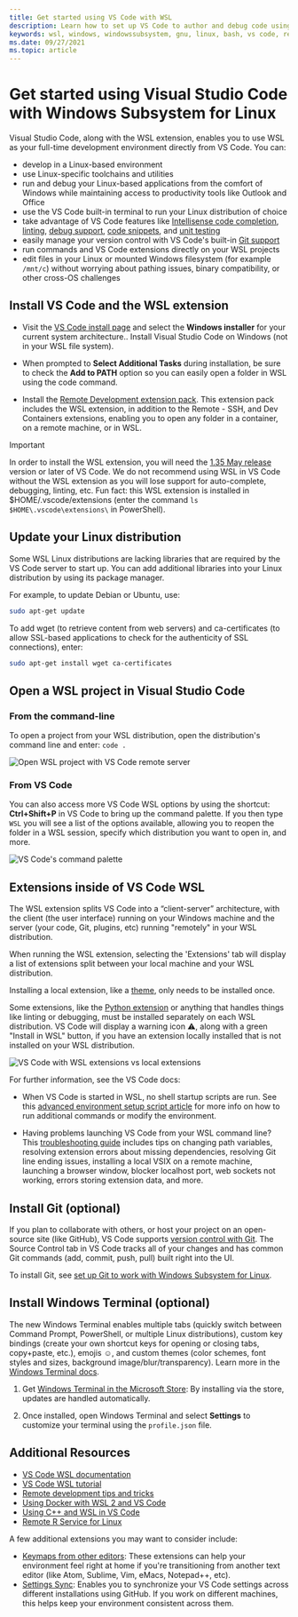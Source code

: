 ```yaml
---
title: Get started using VS Code with WSL
description: Learn how to set up VS Code to author and debug code using the Windows Subsystem for Linux.
keywords: wsl, windows, windowssubsystem, gnu, linux, bash, vs code, remote extension, debug, path, visual studio
ms.date: 09/27/2021
ms.topic: article
---
```


# Get started using Visual Studio Code with Windows Subsystem for Linux

Visual Studio Code, along with the WSL extension, enables you to use WSL as your full-time development environment directly from VS Code. You can:

* develop in a Linux-based environment
* use Linux-specific toolchains and utilities
* run and debug your Linux-based applications from the comfort of Windows while maintaining access to productivity tools like Outlook and Office
* use the VS Code built-in terminal to run your Linux distribution of choice
* take advantage of VS Code features like [Intellisense code completion](https://code.visualstudio.com/docs/editor/intellisense), [linting](https://code.visualstudio.com/docs/python/linting), [debug support](https://code.visualstudio.com/docs/nodejs/nodejs-debugging), [code snippets](https://code.visualstudio.com/docs/editor/userdefinedsnippets), and [unit testing](https://code.visualstudio.com/docs/python/testing)
* easily manage your version control with VS Code's built-in [Git support](https://code.visualstudio.com/docs/editor/versioncontrol#_git-support)
* run commands and VS Code extensions directly on your WSL projects
* edit files in your Linux or mounted Windows filesystem (for example `/mnt/c`) without worrying about pathing issues, binary compatibility, or other cross-OS challenges

## Install VS Code and the WSL extension

* Visit the [VS Code install page](https://code.visualstudio.com/download) and select the **Windows installer** for your current system architecture.. Install Visual Studio Code on Windows (not in your WSL file system).

* When prompted to **Select Additional Tasks** during installation, be sure to check the **Add to PATH** option so you can easily open a folder in WSL using the code command.

* Install the [Remote Development extension pack](https://marketplace.visualstudio.com/items?itemName=ms-vscode-remote.vscode-remote-extensionpack). This extension pack includes the WSL extension, in addition to the Remote - SSH, and Dev Containers extensions, enabling you to open any folder in a container, on a remote machine, or in WSL.

> [!IMPORTANT]
> In order to install the WSL extension, you will need the [1.35 May release](https://code.visualstudio.com/updates/v1_35) version or later of VS Code. We do not recommend using WSL in VS Code without the WSL extension as you will lose support for auto-complete, debugging, linting, etc. Fun fact: this WSL extension is installed in $HOME/.vscode/extensions (enter the command `ls $HOME\.vscode\extensions\` in PowerShell).

## Update your Linux distribution

Some WSL Linux distributions are lacking libraries that are required by the VS Code server to start up. You can add additional libraries into your Linux distribution by using its package manager.

For example, to update Debian or Ubuntu, use:

```bash
sudo apt-get update
```

To add wget (to retrieve content from web servers) and ca-certificates (to allow SSL-based applications to check for the authenticity of SSL connections), enter:

```bash
sudo apt-get install wget ca-certificates
```

## Open a WSL project in Visual Studio Code

### From the command-line

To open a project from your WSL distribution, open the distribution's command line and enter: `code .`

![Open WSL project with VS Code remote server](../media/wsl-open-vs-code.gif)

### From VS Code

You can also access more VS Code WSL options by using the shortcut: **Ctrl+Shift+P** in VS Code to bring up the command palette. If you then type `WSL` you will see a list of the options available, allowing you to reopen the folder in a WSL session, specify which distribution you want to open in, and more.

![VS Code's command palette](../media/vscode-remote-command-palette.png)

## Extensions inside of VS Code WSL

The WSL extension splits VS Code into a “client-server” architecture, with the client (the user interface) running on your Windows machine and the server (your code, Git, plugins, etc) running "remotely" in your WSL distribution.

When running the WSL extension, selecting the 'Extensions' tab will display a list of extensions split between your local machine and your WSL distribution.

Installing a local extension, like a [theme](https://marketplace.visualstudio.com/search?target=VSCode&category=Themes&sortBy=Installs),  only needs to be installed once.

Some extensions, like the [Python extension](https://marketplace.visualstudio.com/items?itemName=ms-python.python) or anything that handles things like linting or debugging, must be installed separately on each WSL distribution. VS Code will display a warning icon ⚠, along with a green "Install in WSL" button, if you have an extension locally installed that is not installed on your WSL distribution.

![VS Code with WSL extensions vs local extensions](../media/vscode-remote-wsl-extensions.png)

For further information, see the VS Code docs:

* When VS Code is started in WSL, no shell startup scripts are run. See this [advanced environment setup script article](https://code.visualstudio.com/docs/remote/wsl#_advanced-environment-setup-script) for more info on how to run additional commands or modify the environment.

* Having problems launching VS Code from your WSL command line? This [troubleshooting guide](https://code.visualstudio.com/docs/remote/troubleshooting#_fixing-problems-with-the-code-command-not-working) includes tips on changing path variables, resolving extension errors about missing dependencies, resolving Git line ending issues, installing a local VSIX on a remote machine, launching a browser window, blocker localhost port, web sockets not working, errors storing extension data, and more.

## Install Git (optional)

If you plan to collaborate with others, or host your project on an open-source site (like GitHub), VS Code supports [version control with Git](https://code.visualstudio.com/docs/sourcecontrol/overview). The Source Control tab in VS Code tracks all of your changes and has common Git commands (add, commit, push, pull) built right into the UI.

To install Git, see [set up Git to work with Windows Subsystem for Linux](./wsl-git.md).

## Install Windows Terminal (optional)

The new Windows Terminal enables multiple tabs (quickly switch between Command Prompt, PowerShell, or multiple Linux distributions), custom key bindings (create your own shortcut keys for opening or closing tabs, copy+paste, etc.), emojis ☺, and custom themes (color schemes, font styles and sizes, background image/blur/transparency). Learn more in the [Windows Terminal docs](/windows/terminal).

1. Get [Windows Terminal in the Microsoft Store](https://apps.microsoft.com/detail/9N0DX20HK701): By installing via the store, updates are handled automatically.

2. Once installed, open Windows Terminal and select **Settings** to customize your terminal using the `profile.json` file.

## Additional Resources

* [VS Code WSL documentation](https://code.visualstudio.com/docs/remote/wsl)
* [VS Code WSL tutorial](https://code.visualstudio.com/docs/remote/wsl-tutorial)
* [Remote development tips and tricks](https://code.visualstudio.com/docs/remote/troubleshooting)
* [Using Docker with WSL 2 and VS Code](https://code.visualstudio.com/blogs/2020/03/02/docker-in-wsl2)
* [Using C++ and WSL in VS Code](https://code.visualstudio.com/docs/cpp/config-wsl)
* [Remote R Service for Linux](/visualstudio/rtvs/setting-up-remote-r-service-on-linux)

A few additional extensions you may want to consider include:

* [Keymaps from other editors](https://marketplace.visualstudio.com/search?target=VSCode&category=Keymaps&sortBy=Downloads): These extensions can help your environment feel right at home if you're transitioning from another text editor (like Atom, Sublime, Vim, eMacs, Notepad++, etc).
* [Settings Sync](https://marketplace.visualstudio.com/items?itemName=Shan.code-settings-sync): Enables you to synchronize your VS Code settings across different installations using GitHub. If you work on different machines, this helps keep your environment consistent across them.
